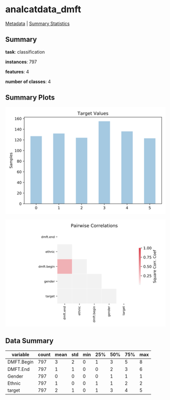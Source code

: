 # analcatdata_dmft

[Metadata](metadata.yaml) | [Summary Statistics](summary_stats.csv)

## Summary

**task**: classification

**instances**: 797

**features**: 4

**number of classes**: 4

## Summary Plots

![Labels](label.svg)

![Corr](corr.svg)

## Data Summary

|	variable	|	count	|	mean	|	std	|	min	|	25%	|	50%	|	75%	|	max|
| --- | --- | --- | --- | --- | --- | --- | --- | --- |
|	DMFT.Begin	|	797	|	3	|	2	|	0	|	1	|	3	|	5	|	8
|	DMFT.End	|	797	|	1	|	1	|	0	|	0	|	2	|	3	|	6
|	Gender	|	797	|	0	|	0	|	0	|	0	|	1	|	1	|	1
|	Ethnic	|	797	|	1	|	0	|	0	|	1	|	1	|	2	|	2
|	target	|	797	|	2	|	1	|	0	|	1	|	3	|	4	|	5
